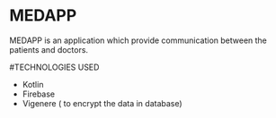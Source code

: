 # MEDAPP
MEDAPP is an application which provide communication between the patients and doctors.

#TECHNOLOGIES USED

 - Kotlin
 - Firebase
 - Vigenere ( to encrypt the data in database)
